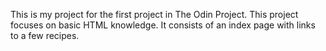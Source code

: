 This is my project for the first project in The Odin Project.
This project focuses on basic HTML knowledge. It consists of an index page with links to a few recipes.
